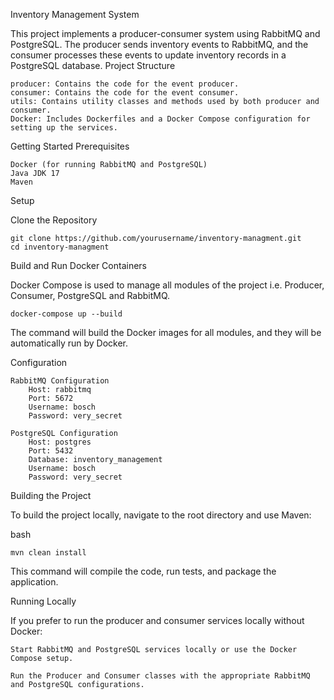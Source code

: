 Inventory Management System

This project implements a producer-consumer system using RabbitMQ and PostgreSQL. The producer sends inventory events to RabbitMQ, and the consumer processes these events to update inventory records in a PostgreSQL database.
Project Structure

    producer: Contains the code for the event producer.
    consumer: Contains the code for the event consumer.
    utils: Contains utility classes and methods used by both producer and consumer.
    Docker: Includes Dockerfiles and a Docker Compose configuration for setting up the services.

Getting Started
Prerequisites

    Docker (for running RabbitMQ and PostgreSQL)
    Java JDK 17
    Maven

Setup

 Clone the Repository

    git clone https://github.com/yourusername/inventory-managment.git
    cd inventory-managment

Build and Run Docker Containers

 Docker Compose is used to manage all modules of the project i.e. Producer, Consumer, PostgreSQL and RabbitMQ.

    docker-compose up --build

The command will build the Docker images for all modules, and they will be automatically run by Docker.

Configuration

    RabbitMQ Configuration
        Host: rabbitmq
        Port: 5672
        Username: bosch
        Password: very_secret

    PostgreSQL Configuration
        Host: postgres
        Port: 5432
        Database: inventory_management
        Username: bosch
        Password: very_secret

Building the Project

To build the project locally, navigate to the root directory and use Maven:

bash

    mvn clean install

This command will compile the code, run tests, and package the application.

Running Locally

If you prefer to run the producer and consumer services locally without Docker:

    Start RabbitMQ and PostgreSQL services locally or use the Docker Compose setup.

    Run the Producer and Consumer classes with the appropriate RabbitMQ and PostgreSQL configurations.
